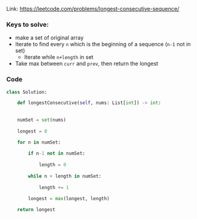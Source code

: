 Link: https://leetcode.com/problems/longest-consecutive-sequence/


### Keys to solve:
- make a set of original array
- Iterate to find every `n` which is the beginning of a sequence (`n-1` not in set)
	- Iterate while `n+length` in set
- Take max between `curr` and `prev`, then return the longest

### Code
```python
class Solution:

	def longestConsecutive(self, nums: List[int]) -> int:
	
	
	numSet = set(nums)
	
	longest = 0

	for n in numSet:
	
		if n-1 not in numSet:
	
			length = 0
	
		while n + length in numSet:
		
			length += 1
		
		longest = max(longest, length)

	return longest

```